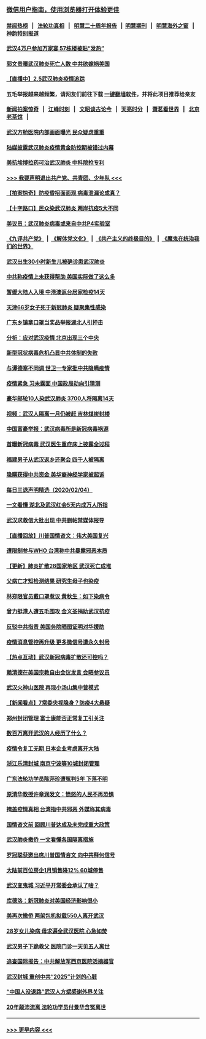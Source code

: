 ### [微信用户指南，使用浏览器打开体验更佳](https://github.com/gfw-breaker/banned-news1/blob/master/indexes/wechat-guide.md?t=0)
#### [禁闻热榜](热点新闻.md?t=0)  &nbsp;&nbsp;|&nbsp;&nbsp; [法轮功真相](https://github.com/gfw-breaker/truth/blob/master/README.md?t=0) &nbsp;&nbsp;|&nbsp;&nbsp; [明慧二十周年报告](https://github.com/gfw-breaker/mh-reports/blob/master/README.md?t=0) &nbsp;&nbsp;|&nbsp;&nbsp;[明慧期刊](https://github.com/gfw-breaker/mh-qikan) &nbsp;&nbsp;|&nbsp;&nbsp; [明慧海外之窗](https://github.com/gfw-breaker/mh-news/blob/master/README.md?t=0) &nbsp;&nbsp;|&nbsp;&nbsp; [神韵特别报道](https://github.com/gfw-breaker/mh-news/blob/master/shenyun.md?t=0)
#### [武汉4万户参加万家宴 57栋楼被贴“发热”](../pages/nsc413/n11846074.md?t=02052333) 
#### [郭文贵曝武汉肺炎死亡人数 中共欲嫁祸美国](../pages/nsc413/n11846240.md?t=02052333) 
#### [【直播中】2.5武汉肺炎疫情追踪](../pages/nsc413/n11846437.md?t=02052333) 
#### 五毛举报越来越频繁，请网友们前往下载 [一键翻墙软件](https://github.com/gfw-breaker/ssr-accounts)，并将此项目推荐给亲友
#### [新闻拍案惊奇](https://github.com/gfw-breaker/banned-news1/blob/master/pages/link4.md) &nbsp;&nbsp;|&nbsp;&nbsp; [江峰时刻](https://github.com/gfw-breaker/banned-news1/blob/master/pages/link4.md) &nbsp;&nbsp;|&nbsp;&nbsp; [文昭谈古论今](https://github.com/gfw-breaker/banned-news1/blob/master/pages/link4.md) &nbsp;&nbsp;|&nbsp;&nbsp; [天亮时分](https://github.com/gfw-breaker/banned-news1/blob/master/pages/link4.md) &nbsp;&nbsp;|&nbsp;&nbsp; [萧茗看世界](https://github.com/gfw-breaker/banned-news1/blob/master/pages/link4.md) &nbsp;&nbsp;|&nbsp;&nbsp; [北京老茶馆](https://github.com/gfw-breaker/banned-news1/blob/master/pages/link4.md) &nbsp;&nbsp;|&nbsp;&nbsp; 
#### [武汉方舱医院内部画面曝光 民众疑虑重重](../pages/nsc413/n11846442.md?t=02052333) 
#### [陆媒披露武汉肺炎疫情黄金防控期被错过内幕](../pages/nsc413/n11846413.md?t=02052333) 
#### [美抗埃博拉药可治武汉肺炎 中科院抢专利](../pages/nsc413/n11846409.md?t=02052333) 
#### [>>> 我要声明退出共产党、共青团、少年队 <<<](https://github.com/begood0513/goodnews/blob/master/quit/letter.md) 
#### [【拍案惊奇】防疫昏招面面观 病毒泄漏论成真？](../pages/nsc413/n11845382.md?t=02052333) 
#### [【十字路口】民众染武汉肺炎 两岸抗疫5大不同](../pages/nsc413/n11845264.md?t=02052333) 
#### [美议员：武汉肺炎病毒或来自中共P4实验室](../pages/nsc413/n11846043.md?t=02052333) 
#### [《九评共产党》](https://github.com/begood0513/9ping.md/blob/master/README.md) &nbsp;|&nbsp; [《解体党文化》](../../../../jtdwh.md/blob/master/README.md)  &nbsp;|&nbsp; [《共产主义的终极目的》](../../../../gczydzjmd.md/blob/master/README.md) &nbsp;|&nbsp; [《魔鬼在统治我们的世界》](../../../../mgztzwmdsj.md/blob/master/README.md) 
#### [武汉出生30小时新生儿被确诊患武汉肺炎](../pages/nsc413/n11846307.md?t=02052333) 
#### [中共称疫情上未获得帮助 美国实际做了这么多](../pages/nsc413/n11846008.md?t=02052333) 
#### [暂缓大陆人入境 中港澳返台居家检疫14天](../pages/nsc413/n11845862.md?t=02052333) 
#### [天津66岁女子死于新冠肺炎 疑聚集性感染](../pages/nsc413/n11845909.md?t=02052333) 
#### [广东乡镇拿口罩当奖品举报湖北人引抨击](../pages/nsc413/n11845622.md?t=02052333) 
#### [分析：应对武汉疫情 北京出现三个中央](../pages/nsc413/n11845850.md?t=02052333) 
#### [新型冠状病毒危机凸显中共体制的失败](../pages/nsc413/n11844970.md?t=02052333) 
#### [与谭德塞不同调 世卫一专家批中共隐瞒疫情](../pages/nsc413/n11845278.md?t=02052333) 
#### [疫情紧急 习未露面 中国政局动向引猜测](../pages/nsc413/n11845224.md?t=02052333) 
#### [豪华邮轮10人染武汉肺炎 3700人将隔离14天](../pages/nsc413/n11845543.md?t=02052333) 
#### [视频：武汉人隔离一月仍被赶 吉林煤炭封楼](../pages/nsc413/n11845570.md?t=02052333) 
#### [中国富豪举报：武汉病毒所是新冠病毒祸源](../pages/nsc413/n11844943.md?t=02052333) 
#### [首曝新冠病毒 武汉医生重症床上披露全过程](../pages/nsc413/n11845150.md?t=02052333) 
#### [福建男子从武汉返乡还聚会 四千人被隔离](../pages/nsc413/n11845352.md?t=02052333) 
#### [隐瞒获得中共资金 美华裔神经学家被起诉](../pages/nsc413/n11844879.md?t=02052333) 
#### [每日三退声明精选（2020/02/04）](../pages/nsc413/n11845335.md?t=02052333) 
#### [一文看懂 湖北及武汉红会5天内成万人所指](../pages/nsc413/n11844315.md?t=02052333) 
#### [武汉求救信大批出现 中共删帖禁媒体报导](../pages/nsc413/n11845064.md?t=02052333) 
#### [【直播回放】川普国情咨文：伟大美国复兴](../pages/nsc413/n11842079.md?t=02052333) 
#### [遭限制参与WHO 台湾称中共暴露邪恶本质](../pages/nsc413/n11844351.md?t=02052333) 
#### [【更新】肺炎扩散28国家地区 武汉死亡成堆](../pages/nsc413/n11801312.md?t=02052333) 
#### [父病亡才知检测结果 研究生母子也染疫](../pages/nsc413/n11845059.md?t=02052333) 
#### [林郑限官员戴口罩惹议 黄秋生：如下染病令](../pages/nsc413/n11844529.md?t=02052333) 
#### [曾力挺港人遭五毛围攻 金义圣捐助武汉抗疫](../pages/nsc413/n11844707.md?t=02052333) 
#### [反驳中共指责 美国务院晒图证明对华援助](../pages/nsc413/n11844859.md?t=02052333) 
#### [疫情消息管控再升级 更多微信号遭永久封号](../pages/nsc413/n11844902.md?t=02052333) 
#### [【热点互动】武汉新冠病毒扩散还可控吗？](../pages/nsc413/n11844750.md?t=02052333) 
#### [赖清德在美国宗教自由会议发言 会晤参议员](../pages/nsc413/n11844836.md?t=02052333) 
#### [武汉火神山医院 再现小汤山集中营模式](../pages/nsc413/n11844763.md?t=02052333) 
#### [【新闻看点】7常委央视隐身？防疫4大悬疑](../pages/nsc413/n11844611.md?t=02052333) 
#### [郑州封闭管理 富士康能否正常复工引关注](../pages/nsc413/n11844727.md?t=02052333) 
#### [数百万离开武汉的人经历了什么？](../pages/nsc413/n11844742.md?t=02052333) 
#### [疫情令复工无期  日本企业考虑离开大陆](../pages/nsc413/n11844585.md?t=02052333) 
#### [浙江乐清封城 南京宁波等10城封闭管理](../pages/nsc413/n11844464.md?t=02052333) 
#### [广东法轮功学员陈萍珍遭冤判5年 下落不明](../pages/nsc413/n11844088.md?t=02052333) 
#### [原清华教授许章润发文：愤怒的人民不再恐惧](../pages/nsc413/n11844347.md?t=02052333) 
#### [掩盖疫情真相 台湾指中共邪恶 外媒称其病毒](../pages/nsc413/n11844401.md?t=02052333) 
#### [国情咨文前 回顾川普达成及未完成重大政策](../pages/nsc413/n11844581.md?t=02052333) 
#### [武汉肺炎撤侨 一文看懂各国隔离措施](../pages/nsc413/n11844216.md?t=02052333) 
#### [罗冠聪获邀出席川普国情咨文 向中共释何信号](../pages/nsc413/n11844355.md?t=02052333) 
#### [大陆前百位房企1月销售降12% 60城停售](../pages/nsc413/n11844398.md?t=02052333) 
#### [武汉变鬼城 习近平开常委会承认了啥？](../pages/nsc413/n11844218.md?t=02052333) 
#### [库德洛：新冠肺炎对美国经济影响很小](../pages/nsc413/n11844418.md?t=02052333) 
#### [美再次撤侨 两架包机拟载550人离开武汉](../pages/nsc413/n11844407.md?t=02052333) 
#### [28岁女儿染病 母求遍全武汉医院 心急如焚](../pages/nsc413/n11844302.md?t=02052333) 
#### [武汉男子下跪救父 医院门诊一天见五人离世](../pages/nsc413/n11844073.md?t=02052333) 
#### [追查国际报告：中共解放军西京医院活摘器官](../pages/nsc413/n11838359.md?t=02052333) 
#### [武汉封城 重创中共“2025”计划的心脏](../pages/nsc413/n11843972.md?t=02052333) 
#### [“中国人没退路”武汉人方斌感谢外界关注](../pages/nsc413/n11843517.md?t=02052333) 
#### [20年颠沛流离 法轮功学员付景华含冤离世](../pages/nsc413/n11841986.md?t=02052333) 

----
#### [ >>> 更早内容 <<< ](../indexes/nsc413-earlier.md)
